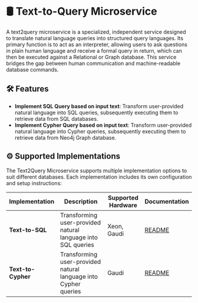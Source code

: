 # 🛢 Text-to-Query Microservice

A text2query microservice is a specialized, independent service designed to translate natural language queries into structured query languages. Its primary function is to act as an interpreter, allowing users to ask questions in plain human language and receive a formal query in return, which can then be executed against a Relational or Graph database. This service bridges the gap between human communication and machine-readable database commands.

## 🛠️ Features

- **Implement SQL Query based on input text**: Transform user-provided natural language into SQL queries, subsequently executing them to retrieve data from SQL databases.
- **Implement Cypher Query based on input text**: Transform user-provided natural language into Cypher queries, subsequently executing them to retrieve data from Neo4j Graph database.

## ⚙️ Supported Implementations

The Text2Query Microservice supports multiple implementation options to suit different databases. Each implementation includes its own configuration and setup instructions:

| Implementation     | Description                                                     | Supported Hardware | Documentation                  |
| ------------------ | --------------------------------------------------------------- | ------------------ | ------------------------------ |
| **Text-to-SQL**    | Transforming user-provided natural language into SQL queries    | Xeon, Gaudi        | [README](src/README_sql.md)    |
| **Text-to-Cypher** | Transforming user-provided natural language into Cypher queries | Gaudi              | [README](src/README_cypher.md) |

